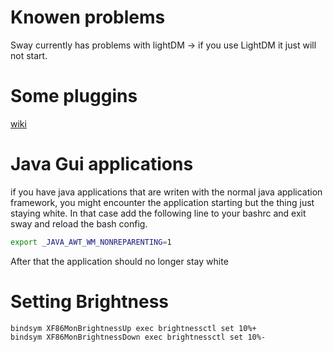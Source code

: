 # Knowen problems 
Sway currently has problems with lightDM -> if you use LightDM it just will not start. 

# Some pluggins 

[wiki](https://github.com/swaywm/sway/wiki/Useful-add-ons-for-sway)


# Java Gui applications 

if you have java applications that are writen with the normal java application framework, you might encounter the application starting but the thing just staying white. 
In that case add the following line to your bashrc and exit sway and reload the bash config. 
```bash
export _JAVA_AWT_WM_NONREPARENTING=1
```

After that the application should no longer stay white 

# Setting Brightness 

```config 
bindsym XF86MonBrightnessUp exec brightnessctl set 10%+
bindsym XF86MonBrightnessDown exec brightnessctl set 10%-
```